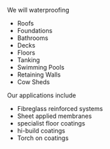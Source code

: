 <div class="row">
  <div class="col-md-6 col-xs-12">
    <p>
      We will waterproofing
      <ul>
        <li>Roofs</li>
        <li>Foundations</li>
        <li>Bathrooms</li>
        <li>Decks</li>
        <li>Floors</li>
        <li>Tanking</li>
        <li>Swimming Pools</li>
        <li>Retaining Walls</li>
        <li>Cow Sheds</li>
      </ul>
    </p>
  </div>
  <div class="col-md-6 col-xs-12">
    <p>
      Our applications include
      <ul>
        <li>Fibreglass reinforced systems</li>
        <li>Sheet applied membranes</li>
        <li>specialist floor coatings</li>
        <li>hi-build coatings</li>
        <li>Torch on coatings</li>
      </ul>
    </p>
  </div>
</div>
